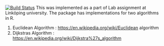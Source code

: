 [![Build Status](https://travis-ci.org/mariatreesa/Lab3R.svg?branch=master)](https://travis-ci.org/mariatreesa/Lab3R)
This was implemented as a part of Lab assignment at Linköping university. The package has implementations for two algorithms in R.

1. Euclidean Algorithm : https://en.wikipedia.org/wiki/Euclidean algorithm
2. Dijkstras Algorithm : https://en.wikipedia.org/wiki/Dijkstra%27s_algorithm
